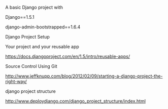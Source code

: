 A basic Django project with 

Django==1.5.1

django-admin-bootstrapped==1.6.4


Django Project Setup

Your project and your reusable app

https://docs.djangoproject.com/en/1.5/intro/reusable-apps/

Source Control Using Git

http://www.jeffknupp.com/blog/2012/02/09/starting-a-django-project-the-right-way/

django project structure

http://www.deploydjango.com/django_project_structure/index.html
